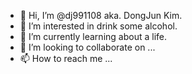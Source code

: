 - 👋 Hi, I’m @dj991108 aka. DongJun Kim.
- 👀 I’m interested in drink some alcohol.
- 🌱 I’m currently learning about a life.
- 💞️ I’m looking to collaborate on ...
- 📫 How to reach me ...

<!---
dj991108/dj991108 is a ✨ special ✨ repository because its `README.md` (this file) appears on your GitHub profile.
You can click the Preview link to take a look at your changes.
--->
